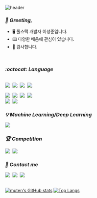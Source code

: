 ![header](https://capsule-render.vercel.app/api?type=waving&color=timeGradient&height=200&section=header&text=JVD3N&desc=welcome&fontSize=90&fontAlignY=33&descAlign=61&descAlignY=51)
### *:wave: Greeting,*
- 🖥️ 풀스택 개발자 이성준입니다.
- ⌨️ 다양한 배움에 관심이 있습니다.
- 🥑 감사합니다.
<br>

### *:octocat: Language*
<br>
<a href="https://github.com/vd3n"><img src="https://img.shields.io/badge/Javascript-F7DF1E?style=for-the-badge&logo=Javascript&logoColor=white"/></a>&nbsp;
<a href="https://github.com/vd3n"><img src="https://img.shields.io/badge/Typescript-blue?style=for-the-badge&logo=Typescript&logoColor=white"/></a>&nbsp;
<a href="https://github.com/vd3n"><img src="https://img.shields.io/badge/react-61DAFB?style=for-the-badge&logo=react&logoColor=white"/></a>&nbsp;
<a href="https://github.com/vd3n"><img src="https://img.shields.io/badge/next.js-black?style=for-the-badge&logo=vercel&logoColor=white"/></a>&nbsp;
<br>
                                    
<img src="https://img.shields.io/badge/Java-007396?style=for-the-badge&logo=java&logoColor=white"/>&nbsp;
<img src="https://img.shields.io/badge/Spring-6DB33F?style=for-the-badge&logo=spring&logoColor=white"/>&nbsp;
<img src="https://img.shields.io/badge/Python-3766AB?style=for-the-badge&logo=Python&logoColor=white"/>&nbsp;
<img src="https://img.shields.io/badge/django-092E20?style=for-the-badge&logo=django&logoColor=white"/>&nbsp;
<br>
<img src="https://img.shields.io/badge/Slack-4A154B?style=for-the-badge&logo=Slack&logoColor=white"/>&nbsp;
<img src="https://img.shields.io/badge/Jira-0052CC?style=for-the-badge&logo=Jira&logoColor=white"/>&nbsp;

### *:bulb: Machine Learning/Deep Learning*
<img src="https://img.shields.io/badge/Tensorflow-FF6F00?style=for-the-badge&logo=Tensorflow&logoColor=white"/>&nbsp;
<br>

### *:trophy: Competition*
<a href="https://www.kaggle.com/mutendev">
<img src="https://img.shields.io/badge/kaggle-cornflowerblue?style=for-the-badge&logo=kaggle&logoColor=white"/></a>&nbsp;
<a href="https://dacon.io/myprofile/428385/home"><img src="https://img.shields.io/badge/dacon-orchid?style=for-the-badge&logo=Mendeley&logoColor=white"/></a>
<br>

### *:beers: Contact me*
<a href="https://jvden.tistory.com"><img src="https://img.shields.io/badge/blog-jvd3n-cyan?style=flat&logo=blogger&logoColor=white"/></a>&nbsp;
<a href="mailto:jvden.lee@gmail.com"><img src="https://img.shields.io/badge/gmail-jvd3n-crimson?style=flat&logo=gmail&logoColor=white"/></a>&nbsp;
<a href="https://open.kakao.com/o/sgR0Csrd"><img src="https://img.shields.io/badge/kakao-OpenChat-gold?style=flat&logo=kakaotalk&logoColor=white"/></a><br>
<br>

[![muten's GitHub stats](https://github-readme-stats.vercel.app/api?username=vd3n&show_icons=true&theme=onedark)](https://github.com/vd3n/)
[![Top Langs](https://github-readme-stats.vercel.app/api/top-langs/?username=vd3n&layout=compact)](https://github.com/vd3n/)



<!---
**muten-dev/muten-dev** is a ✨ _special_ ✨ repository because its `README.md` (this file) appears on your GitHub profile.

Here are some ideas to get you started:

- 🔭 I’m currently working on ...
- 🌱 I’m currently learning ...
- 👯 I’m looking to collaborate on ...
- 🤔 I’m looking for help with ...
- 💬 Ask me about ...
- 📫 How to reach me: ...
- 😄 Pronouns: ...
- ⚡ Fun fact: ...
-->
